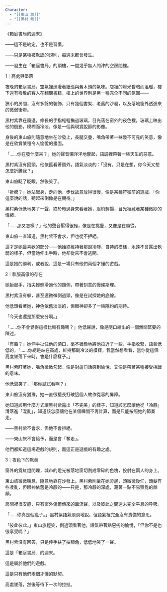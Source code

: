 ```yaml
---
Character:
  - "[[東山 旅]]"
  - "[[黑村 紫]]"
---
```

《箱庭書局的週末》

——這不是約定，也不是習慣。

——只是某種被默認的規則，每週末都會發生。

——發生在「箱庭書局」的頂樓，一間幾乎無人問津的空房間裡。

1｜高處與墜落

夜晚的箱庭書局，空氣裡瀰漫著紙張與舊木頭的氣味。店裡的燈光昏暗而溫暖，樓下還有零散的客人在翻閱書籍，樓上的世界則是另一種完全不同的氛圍——

狹小的房間，沒有多餘的裝飾，只有幾個書架、老舊的沙發，以及落地窗外透進來的微弱街燈。

黑村紫靠在窗邊，修長的手指輕輕撫過玻璃，目光落在窗外的夜色裡。玻璃上映出他的倒影，模糊而冷淡，像是一個與現實脫節的影像。

身後的東山旅則隨意地坐在沙發上，長腿交疊，嘴角帶著一抹幾不可見的笑意，像是在欣賞某種令人愉悅的畫面。

「……你在發什麼呆？」她的聲音懶洋洋地響起，語調裡帶著一絲天生的惡意。

黑村紫沒有回頭，他依舊看著窗外，語氣淡淡的：「沒有，只是在想，你今天又想怎麼折騰我？」

東山旅眨了眨眼，然後笑了。

「折騰？」她站起身，走向他，步伐故意放得很慢，像是某種狩獵前的遊戲，「你這麼說的話，聽起來倒像是在期待。」

黑村紫低低地笑了一聲，終於轉過身來看著她，眉梢輕揚，目光裡藏著某種微妙的情緒。

「……那又怎樣？」他的聲音壓得很輕，像是在挑釁，又像是在順從。

東山旅一直知道，黑村紫不會求，但也從不拒絕。

這才是她最喜歡的部分——他始終維持著那副冷靜、自持的模樣，永遠不會露出軟弱的樣子，但當她伸出手時，他卻從來不會逃開。

這是她的勝利，或者說，這是一場只有他們兩個才懂的遊戲。

2｜馴服高傲的存在

她抬起手，指尖輕輕滑過他的頸側，帶著刻意的慢條斯理。

黑村紫沒有躲，甚至還微微側過頭，像是在試探她的底線。

他低頭看著她，神色依舊淡淡的，但眼神卻多了一絲隱約的期待。

「今天也還是那麼安分啊。」

「……你不會覺得這樣比較有趣嗎？」他低聲說，像是隨口給出的一個無關緊要的陳述。

「有趣？」她伸手扯住他的領口，毫不猶豫地將他拉近了一些，手指收緊，語氣低低的，「……你總是站在高處，維持那副冷淡的模樣，我當然想看看，當你從這個高度墜落下來時，會是什麼樣子。」

黑村紫盯著她，嘴角微微勾起，像是對這句話感到愉悅，又像是帶著某種接受挑戰的意味。

他低聲笑了，「那你試試看啊？」

東山旅沒有猶豫，她一直很擅長打破這個人故作從容的屏障。

她知道該用什麼方式讓黑村紫露出「不完美」的樣子，知道該怎麼讓他從「冷靜」滑落進「混亂」，知道該怎麼讓他在某個瞬間不再計算，而是只能按照她的節奏走。

——黑村紫不會求，但他不會拒絕。

——東山旅不會給予，而是會「奪走」。

他們都知道這場遊戲的規則，而這正是遊戲的有趣之處。

3｜夜色下的默契

窗外的霓虹燈閃爍，城市的燈光被落地窗切割成零碎的色塊，投射在兩人的身上。

東山旅微微喘息，隨意地靠在沙發上。黑村紫則坐在她旁邊，頭微微後仰，頭髮有些凌亂，但眼神依舊是冷靜的——只是，那冷靜的深處，藏著一點不易察覺的餘韻。

房間裡很安靜，只有窗外偶爾傳來的車流聲，以及彼此之間還未完全平息的呼吸。

「……你真是個瘋子。」黑村紫語氣淡淡地說，但語氣裡完全沒有責備的意思。

「彼此彼此。」東山旅輕笑，側過頭看著他，語氣帶著點惡劣的愉悅，「但你不是也很享受嗎？」

黑村紫沒有回答，只是伸手扶了扶額角，低低地笑了一聲。

這是「箱庭書局」的週末。

這是屬於他們的遊戲。

這是只有他們兩個才懂的默契。

高處墜落，然後等待下一次的拉扯。